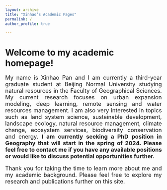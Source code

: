 ```yaml
---
layout: archive
title: "Xinhao’s Academic Pages"
permalink: /
author_profile: true

---
```

# Welcome to my academic homepage!
<p style="font-size: 18px; text-align: justify;">My name is Xinhao Pan and I am currently a third-year graduate student at Beijing Normal University studying natural resources in the Faculty of Geographical Sciences. My current research focuses on urban expansion modeling, deep learning, remote sensing and water resources management. I am also very interested in topics such as land system science, sustainable development, landscape ecology, natural resource management, climate change, ecosystem services, biodiversity conservation and energy. <b>I am currently seeking a PhD position in Geography that will start in the spring of 2024. Please feel free to contact me if you have any available positions or would like to discuss potential opportunities further.</b></p>
<p style="font-size: 18px; text-align: justify;">Thank you for taking the time to learn more about me and my academic background. Please feel free to explore my research and publications further on this site.</p>
